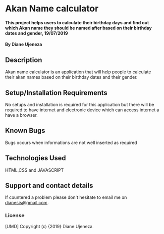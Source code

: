 # Akan Name calculator
#### This project helps users to calculate their birthday days and find out which Akan name they should be named after based on their birthday dates and gender, 19/07/2019
#### By Diane Ujeneza
## Description
Akan name calculator is an application that will help people to calculate their akan names based on their birthday dates and their gender.
## Setup/Installation Requirements
No setups and installation is required for this application but there will be required to have internet and electronic device which can access internet a have a browser.
## Known Bugs
Bugs occurs when informations are not well inserted as required
## Technologies Used
HTML,CSS and JAVASCRIPT
## Support and contact details
If countered a problem please don't hesitate to email me on dianesis@gmail.com.
### License
[UMD]
Copyright (c) {2019} Diane Ujeneza.